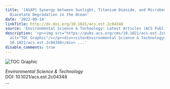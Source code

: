 ```yaml
---
title: '[ASAP] Synergy between Sunlight, Titanium Dioxide, and Microbes Enhances Cellulose
  Diacetate Degradation in the Ocean'
date: '2022-09-14'
linkTitle: http://dx.doi.org/10.1021/acs.est.2c04348
source: 'Environmental Science & Technology: Latest Articles (ACS Publications)'
description: '<p><img src="https://pubs.acs.org/cms/10.1021/acs.est.2c04348/asset/images/medium/es2c04348_0006.gif"
  alt="TOC Graphic"/></p><div><cite>Environmental Science & Technology</cite></div><div>DOI:
  10.1021/acs.est.2c04348</div> ...'
disable_comments: true
---
```

<p><img src="https://pubs.acs.org/cms/10.1021/acs.est.2c04348/asset/images/medium/es2c04348_0006.gif" alt="TOC Graphic"/></p><div><cite>Environmental Science & Technology</cite></div><div>DOI: 10.1021/acs.est.2c04348</div> ...